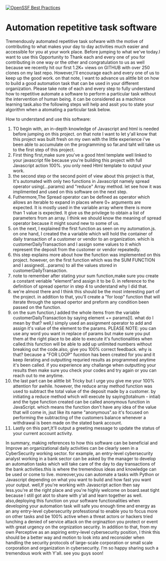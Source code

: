 [![OpenSSF Best Practices](https://www.bestpractices.dev/projects/8239/badge)](https://www.bestpractices.dev/projects/8239)
# Automation repetitive task software
Tremendously automated repetitive task sofware  with the motive of contributing to what makes your day to day activities much easier and accessible for you at your work place.
Before jumping to what we've today.I want to use this Opportunity to Thank each and every one of you for contributing in one way or the other and congratulation to  us as well because we recently hit our first 1.2K+ views on GITHUB with over 250 clones on my last repo. However,I'll encourage each and every one of us to keep up the good work. on that note, I want to advance us alittle bit on how to build a good automation task that can be used in your different organization. Please take note of each and every step to fully understand how to repetitive automate a software to perform a particular task without the intervention of human being. it can be considered as a machince learning task.also the following steps will help and assit you to state your algorithm when a atomating a particular task below.

How to understand and use this software:

1. TO begin with, an in-depth knowledge of Javascript and html is needed before jumping on this project. on that note I want to let y'all know that this project was built fresh on my own with the little experience i've been able to accumulate on the programming so far.and taht will take us to the first step of this project.
2. First thing first,make sure you've a good html template well linked to your javascript file because you're building this project with full Javascript action 100%. you only need Html template to output your work.
3. the second step or the second point of view about this project is that, It's automated with only two functions in Javascript namely spread operator using(...params) and "reduce" Array method. let see how it was implimented and used on this software on the next step.
4. Futhermore,The Spread operator can be defined as operator which allows an iterable to expand in places where 0+ arguments are expected. It is mostly used in the variable array where there is more than 1 value is expected. It give us the privilege to obtain a list of parameters from an array. I think we should know the meaning of spread operator because it might sound new to some of us.
5. on the next, I explained the first function as seen on my automation.js. on one hand, I created the a variable which will hold the container of daily transaction of a customer or vendor to an organization. which is customerDailyTransaction and I assign some values to it which represent the deposit from the customer or vendor repeatedly.
6. this step explains more about how the function was implemented on this project. however, on the first function which was the SUM FUNCTION and I assigned(...params) to all the values stored in customerDailyTransaction.
7. note to remember after stating your sum function,make sure you create a constant veriable "element"and assign it to be 0. in reference to the definition of spread opertor in step 4 to understand why I did that.
8. we're almost there and I think this should be the most interesting part of the project. in addition to that, you'll create a "for loop" function that will iterate through the spread opertor and preform any condition been passed on the function.
9. on the sum function,I added the whole items from the variable customerDailyTransaction by saying element += params[I]. what do I mean by that? well,I simply used an assignment operator to add and assign it's value of the element to the params.
 PLEASE NOTE: you can use any word you want in replace of params  but make sure you put them at the right place to be able to execute it's functionalities when called.this function will be able to add up unlimited numbers without breaking out the code.also, give you 100% correct feedback. why is that? because a "FOR LOOP" fucntion has been created for you and it keep ilerating and outputting requried results as programmed anytime it's been called. if you experience any challange when outputting your results then make sure you check your codes and try again or you can reach out to me anytime.
10. the last part can be alittle bit Tricky but I urge you give me your 100% attention for awhile. however, the reduce array method function was used to subtract the total value of the deposit made by a customer. by initiating a reduce method which will execute by saying(totalnum - intial) and the type function created can be called anonymous function in JavaScript. which means the function don't have any idea of the value that will come in, jsut like its name "anonymous".so it's focused on performing the subtracting of the customers balance whenever a withdrawal is been made on the stated bank account.
11. Lastly  on this part,It'll output a greeting message to update the status of your current account activity. 

In summary, making references to how this software can be beneficial and Improve an organizational daily activities can be clearly seen in a CyberSecurity working sector. for example, an entry-level cybersecurity analyst working in a bank sector can be asked by the manager to develop an automation tasks which will take care of the day to day transactions of the bank activities.this is where the tremendous ideas and knowledge can be used or come to live. moreover,you can automate a tasks with Python or Javascript depending on what you want to build and how fast you want your output. well,If you're working with Javascript action then say less.you're at the right place and you're highly welcome on board.seat tight because I still got alot to share with y'all and learn together as well. also,deploying this function on your software functionalities when developing your automation task will safe you enough time and energy as an any entry-level cybersecurity professtional to enable you to focus more on other tasks and be 100% active when a threat actors or hackers tried lunching a denied of service attack on the orginaztion you protect or event with great urgency on the orgnization security.
In addition to that, from my own Perceptive as an aspiring entry-level cybersecurity position, I think this should be a better way and motion to look into and reconsider when handling the security protocols of  large-scale corporation or small scale corporation and organization in cybersecurity. I'm so happy sharing such a tremendous work with Y'all. see you guys soon!  



